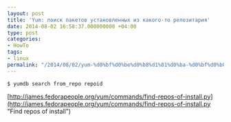 ```yaml
---
layout: post
title: 'Yum: поиск пакетов установленных из какого-то репозитария'
date: 2014-08-02 16:58:37.000000000 +04:00
type: post
categories:
- HowTo
tags:
- linux
permalink: "/2014/08/02/yum-%d0%bf%d0%be%d0%b8%d1%81%d0%ba-%d0%bf%d0%b0%d0%ba%d0%b5%d1%82%d0%be%d0%b2-%d1%83%d1%81%d1%82%d0%b0%d0%bd%d0%be%d0%b2%d0%bb%d0%b5%d0%bd%d0%bd%d1%8b%d1%85/"
---
```

```shell
$ yumdb search from_repo repoid
```

[http://james.fedorapeople.org/yum/commands/find-repos-of-install.py](http://james.fedorapeople.org/yum/commands/find-repos-of-install.py "Find repos of install")

